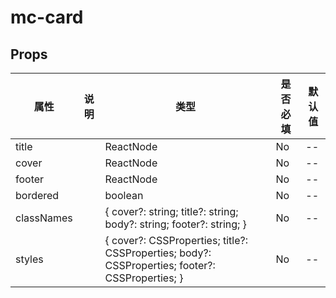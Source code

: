 # mc-card



## Props

| 属性 | 说明 | 类型 | 是否必填 | 默认值 |
| ---- | ----------- | ---- | ---- | ---- |
| title |  | ReactNode  | No  | --
| cover |  | ReactNode  | No  | --
| footer |  | ReactNode  | No  | --
| bordered |  | boolean  | No  | --
| classNames |  | { cover?: string; title?: string; body?: string; footer?: string; }  | No  | --
| styles |  | { cover?: CSSProperties; title?: CSSProperties; body?: CSSProperties; footer?: CSSProperties; }  | No  | --

